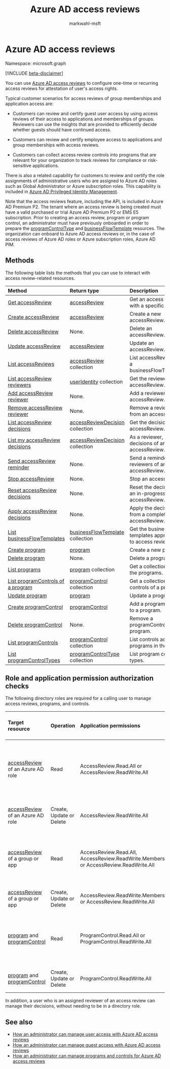 ﻿---
title: "Azure AD access reviews"
description: "You can use Azure AD access reviews to configure one-time or recurring access reviews for attestation of user's access rights."
localization_priority: Normal
author: "markwahl-msft"
ms.prod: "microsoft-identity-platform"
doc_type: conceptualPageType
---

# Azure AD access reviews

Namespace: microsoft.graph

[!INCLUDE [beta-disclaimer](../../includes/beta-disclaimer.md)]

You can use [Azure AD access reviews](/azure/active-directory/active-directory-azure-ad-controls-access-reviews-overview) to configure one-time or recurring access reviews for attestation of user's access rights.

Typical customer scenarios for access reviews of group memberships and application access are:

- Customers can review and certify guest user access by using access reviews of their access to applications and memberships of groups. Reviewers can use the insights that are provided to efficiently decide whether guests should have continued access.

- Customers can review and certify employee access to applications and group memberships with access reviews.

- Customers can collect access review controls into programs that are relevant for your organization to track reviews for compliance or risk-sensitive applications.

There is also a related capability for customers to review and certify the role assignments of administrative users who are assigned to Azure AD roles such as Global Administrator or Azure subscription roles.  This capability is included in [Azure AD Privileged Identity Management](privilegedidentitymanagement-root.md).

Note that the access reviews feature, including the API, is included in Azure AD Premium P2.  The tenant where an access review is being created must have a valid purchased or trial Azure AD Premium P2 or EMS E5 subscription.
Prior to creating an access review, program or program control, an administrator must have previously onboarded in order to prepare the [programControlType](programcontroltype.md) and [businessFlowTemplate](businessflowtemplate.md) resources. The organization can onboard to Azure AD access reviews or, in the case of access reviews of Azure AD roles or Azure subscription roles, Azure AD PIM.

## Methods

The following table lists the methods that you can use to interact with access review-related resources.

| Method                                                                   | Return type                                                | Description                                                    |
| :----------------------------------------------------------------------- | :--------------------------------------------------------- | :------------------------------------------------------------- |
| [Get accessReview](../api/accessreview-get.md)                           | [accessReview](accessreview.md)                            | Get an access review with a specific ID.                       |
| [Create accessReview](../api/accessreview-create.md)                     | [accessReview](accessreview.md)                            | Create a new accessReview.                                     |
| [Delete accessReview](../api/accessreview-delete.md)                     | None.                                                      | Delete an accessReview.                                        |
| [Update accessReview](../api/accessreview-update.md)                     | [accessReview](accessreview.md)                            | Update an accessReview.                                        |
| [List accessReviews](../api/accessreview-list.md)                        | [accessReview](accessreview.md) collection                 | List accessReviews for a businessFlowTemplate.                 |
| [List accessReview reviewers](../api/accessreview-listreviewers.md)      | [userIdentity](useridentity.md) collection                 | Get the reviewers of an accessReview.                          |
| [Add accessReview reviewer](../api/accessreview-addreviewer.md)          | None.                                                      | Add a reviewer to an accessReview.                             |
| [Remove accessReview reviewer](../api/accessreview-removereviewer.md)    | None.                                                      | Remove a reviewer from an accessReview.                        |
| [List accessReview decisions](../api/accessreview-listdecisions.md)      | [accessReviewDecision](accessreviewdecision.md) collection | Get the decisions of an accessReview.                          |
| [List my accessReview decisions](../api/accessreview-listmydecisions.md) | [accessReviewDecision](accessreviewdecision.md) collection | As a reviewer, get my decisions of an accessReview.            |
| [Send accessReview reminder](../api/accessreview-sendreminder.md)        | None.                                                      | Send a reminder to the reviewers of an accessReview.           |
| [Stop accessReview](../api/accessreview-stop.md)                         | None.                                                      | Stop an accessReview.                                          |
| [Reset accessReview decisions](../api/accessreview-reset.md)             | None.                                                      | Reset the decisions in an in-progress accessReview.            |
| [Apply accessReview decisions](../api/accessreview-apply.md)             | None.                                                      | Apply the decisions from a completed accessReview.             |
| [List businessFlowTemplates](../api/businessflowtemplate-list.md)        | [businessFlowTemplate](businessflowtemplate.md) collection | Get the business flow templates appropriate to access reviews. |
| [Create program](../api/program-create.md)                               | [program](program.md)                                      | Create a new program.                                          |
| [Delete program](../api/program-delete.md)                               | None.                                                      | Delete a program.                                              |
| [List programs](../api/program-list.md)                                  | [program](program.md) collection                           | Get a collection of all the programs.                          |
| [List programControls of a program](../api/program-listcontrols.md)      | [programControl](programcontrol.md) collection             | Get a collection of the controls of a program.                 |
| [Update program](../api/program-update.md)                               | [program](program.md)                                      | Update a program.                                              |
| [Create programControl](../api/programcontrol-create.md)                 | [programControl](programcontrol.md)                        | Add a programControl to a program.                             |
| [Delete programControl](../api/programcontrol-delete.md)                 | None.                                                      | Remove a programControl from a program.                        |
| [List programControls](../api/programcontrol-list.md)                    | [programControl](programcontrol.md) collection             | List controls across all programs in the tenant.               |
| [List programControlTypes](../api/programcontroltype-list.md)            | [programControlType](programcontroltype.md) collection     | List program control types.                                    |

## Role and application permission authorization checks

The following directory roles are required for a calling user to manage access reviews, programs, and controls.

| Target resource                                               | Operation                | Application permissions                                                                | Required directory role of the calling user                                                    |
| :------------------------------------------------------------ | :----------------------- | :------------------------------------------------------------------------------------- | :--------------------------------------------------------------------------------------------- |
| [accessReview](accessreview.md) of an Azure AD role           | Read                     | AccessReview.Read.All or AccessReview.ReadWrite.All                                    | Global Administrator, Security Administrator, Security Reader or Privileged Role Administrator |
| [accessReview](accessreview.md) of an Azure AD role           | Create, Update or Delete | AccessReview.ReadWrite.All                                                             | Global Administrator or Privileged Role Administrator                                          |
| [accessReview](accessreview.md) of a group or app             | Read                     | AccessReview.Read.All, AccessReview.ReadWrite.Membership or AccessReview.ReadWrite.All | Global Administrator, Security Administrator, Security Reader or User Administrator            |
| [accessReview](accessreview.md) of a group or app             | Create, Update or Delete | AccessReview.ReadWrite.Membership or AccessReview.ReadWrite.All                        | Global Administrator or User Administrator                                                     |
| [program](program.md) and [programControl](programcontrol.md) | Read                     | ProgramControl.Read.All or ProgramControl.ReadWrite.All                                | Global Administrator, Security Administrator, Security Reader or User Administrator            |
| [program](program.md) and [programControl](programcontrol.md) | Create, Update or Delete | ProgramControl.ReadWrite.All                                                           | Global Administrator or User Administrator                                                     |

In addition, a user who is an assigned reviewer of an access review can manage their decisions, without needing to be in a directory role.

## See also

- [How an administrator can manage user access with Azure AD access reviews](/azure/active-directory/active-directory-azure-ad-controls-manage-user-access-with-access-reviews)
- [How an administrator can manage guest access with Azure AD access reviews](/azure/active-directory/active-directory-azure-ad-controls-manage-guest-access-with-access-reviews)
- [How an administrator can manage programs and controls for Azure AD access reviews](/azure/active-directory/active-directory-azure-ad-controls-manage-programs-controls)

<!--
{
  "type": "#page.annotation",
  "description": "Service root",
  "keywords": "",
  "section": "documentation",
  "tocPath": "",
  "suppressions": []
}
-->
